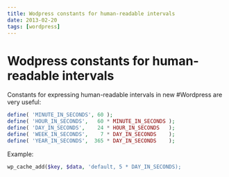 ```yaml
---
title: Wodpress constants for human-readable intervals
date: 2013-02-20
tags: [wordpress]
---
```


# Wodpress constants for human-readable intervals

Constants for expressing human-readable intervals in new #Wordpress are very useful:

```php
define( 'MINUTE_IN_SECONDS', 60 );
define( 'HOUR_IN_SECONDS',   60 * MINUTE_IN_SECONDS );
define( 'DAY_IN_SECONDS',    24 * HOUR_IN_SECONDS   );
define( 'WEEK_IN_SECONDS',    7 * DAY_IN_SECONDS    );
define( 'YEAR_IN_SECONDS',  365 * DAY_IN_SECONDS    );
```

Example:

```php
wp_cache_add($key, $data, 'default, 5 * DAY_IN_SECONDS);
```

